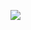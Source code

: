 ![](https://user-images.githubusercontent.com/14023214/28545397-b1cc95d0-707b-11e7-8eee-8e9ace9d4b43.png)
